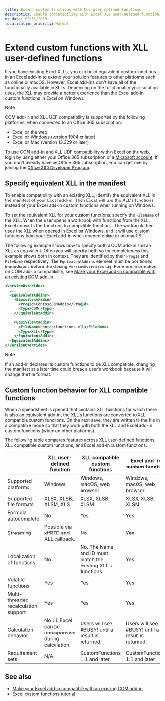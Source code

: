 ```yaml
---
title: Extend custom functions with XLL user-defined functions
description: Enable compatibility with Excel XLL user-defined functions that have equivalent functionality to your custom functions
ms.date: 07/31/2019
localization_priority: Normal
---
```


# Extend custom functions with XLL user-defined functions

If you have existing Excel XLLs, you can build equivalent custom functions in an Excel add-in to extend your solution features to other platforms such as online or macOS. However, Excel add-ins don't have all of the functionality available in XLLs. Depending on the functionality your solution uses, the XLL may provide a better experience than the Excel add-in custom functions in Excel on Windows.

> [!NOTE]
> COM add-in and XLL UDF compatibility is supported by the following platforms, when connected to an Office 365 subscription:
> - Excel on the web
> - Excel on Windows (version 1904 or later)
> - Excel on Mac (version 13.329 or later)
> 
> To use COM add-in and XLL UDF compatibility within Excel on the web, login by using either your Office 365 subscription or a [Microsoft account](https://account.microsoft.com/account). If you don't already have an Office 365 subscription, you can get one by joining the [Office 365 Developer Program](https://developer.microsoft.com/office/dev-program).

## Specify equivalent XLL in the manifest

To enable compatibility with an existing XLL, identify the equivalent XLL in the manifest of your Excel add-in. Then Excel will use the XLL's functions instead of your Excel add-in custom functions when running on Windows.

To set the equivalent XLL for your custom functions, specify the `FileName` of the XLL. When the user opens a workbook with functions from the XLL, Excel converts the functions to compatible functions. The workbook then uses the XLL when opened in Excel on Windows, and it will use custom functions from your Excel add-in when opened online or on macOS.

The following example shows how to specify both a COM add-in and an XLL as equivalent. Often you will specify both so for completeness this example shows both in context. They are identified by their `ProgId` and `FileName` respectively. The `EquivalentAddins` element must be positioned immediately before the closing `VersionOverrides` tag. For more information on COM add-in compatibility, see [Make your Excel add-in compatible with an existing COM add-in](../develop/make-office-add-in-compatible-with-existing-com-add-in.md).

```xml
<VersionOverrides>
  ...
  <EquivalentAddins>
    <EquivalentAddin>
      <ProgId>ContosoCOMAddin</ProgId>
      <Type>COM</Type>
    </EquivalentAddin>

    <EquivalentAddin>
      <FileName>contosofunctions.xll</FileName>
      <Type>XLL</Type>
    </EquivalentAddin>
  <EquivalentAddins>
</VersionOverrides>
```

> [!NOTE]
> If an add-in declares its custom functions to be XLL compatible, changing the manifest at a later time could break a user’s workbook because it will change the file format.

## Custom function behavior for XLL compatible functions

When a spreadsheet is opened that contains XLL functions for which there is also an equivalent add-in, the XLL's functions are converted to XLL compatible custom functions. On the next save, they are written to the file in a compatible mode so that they work with both the XLL and Excel add-in custom functions (when on other platforms).

The following table compares features across XLL user-defined functions, XLL compatible custom functions, and Excel add-in custom functions.

|         |XLL user-defined function |XLL compatible custom functions |Excel add-in custom function |
|---------|---------|---------|---------|
| Supported platforms | Windows | Windows, macOS, web browser | Windows, macOS, web browser |
| Supported file formats | XLSX, XLSB, XLSM, XLS | XLSX, XLSB, XLSM | XLSX, XLSB, XLSM |
| Formula autocomplete | No | Yes | Yes |
| Streaming | Possible via xlfRTD and XLL callback. | No | Yes |
| Localization of functions | No | No. The Name and ID must match the existing XLL's functions. | Yes |
| Volatile functions | Yes | Yes | Yes |
| Multi-threaded recalculation support | Yes | Yes | Yes |
| Calculation behavior | No UI. Excel can be unresponsive during calculation. | Users will see #BUSY! until a result is returned. | Users will see #BUSY! until a result is returned. |
| Requirement sets | N/A | CustomFunctions 1.1 and later | CustomFunctions 1.1 and later |

## See also

- [Make your Excel add-in compatible with an existing COM add-in](../develop/make-office-add-in-compatible-with-existing-com-add-in.md)
- [Excel custom functions tutorial](../tutorials/excel-tutorial-create-custom-functions.md)
